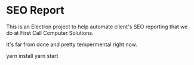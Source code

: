 # SEO Report

This is an Electron project to help automate client's SEO reporting that we do at First Call Computer Solutions. 

It's far from done and pretty tempermental right now.

yarn install
yarn start
